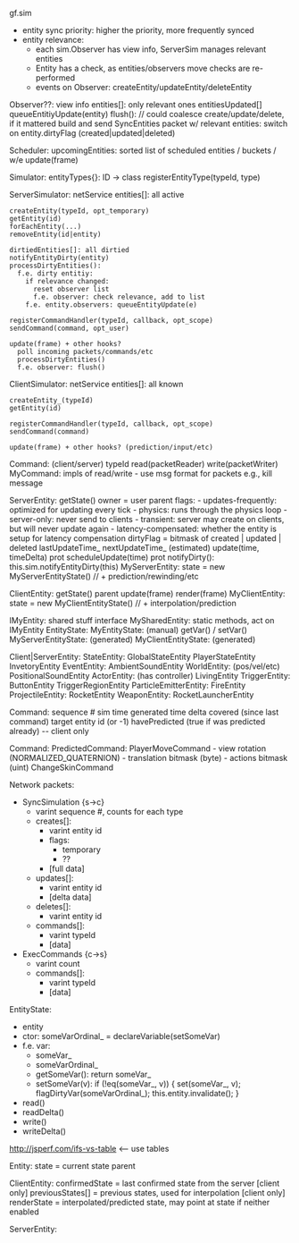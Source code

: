 gf.sim


* entity sync priority: higher the priority, more frequently synced
* entity relevance:
  - each sim.Observer has view info, ServerSim manages relevant entities
  - Entity has a check, as entities/observers move checks are re-performed
  - events on Observer: createEntity/updateEntity/deleteEntity

Observer??:
  view info
  entities[]: only relevant ones
  entitiesUpdated[]
  queueEntitiyUpdate(entity)
  flush():
    // could coalesce create/update/delete, if it mattered
    build and send SyncEntities packet w/ relevant entities:
      switch on entity.dirtyFlag (created|updated|deleted)

Scheduler:
  upcomingEntities: sorted list of scheduled entities / buckets / w/e
  update(frame)

Simulator:
  entityTypes{}: ID -> class
  registerEntityType(typeId, type)

  ServerSimulator:
    netService
    entities[]: all active

    createEntity(typeId, opt_temporary)
    getEntity(id)
    forEachEntity(...)
    removeEntity(id|entity)

    dirtiedEntities[]: all dirtied
    notifyEntityDirty(entity)
    processDirtyEntities():
      f.e. dirty entitiy:
        if relevance changed:
          reset observer list
          f.e. observer: check relevance, add to list
        f.e. entity.observers: queueEntityUpdate(e)

    registerCommandHandler(typeId, callback, opt_scope)
    sendCommand(command, opt_user)

    update(frame) + other hooks?
      poll incoming packets/commands/etc
      processDirtyEntities()
      f.e. observer: flush()

  ClientSimulator:
    netService
    entities[]: all known

    createEntity_(typeId)
    getEntity(id)

    registerCommandHandler(typeId, callback, opt_scope)
    sendCommand(command)

    update(frame) + other hooks? (prediction/input/etc)

Command: (client/server)
  typeId
  read(packetReader)
  write(packetWriter)
  MyCommand:
    impls of read/write - use msg format for packets
    e.g., kill message

ServerEntity:
  getState()
  owner = user
  parent
  flags:
    - updates-frequently: optimized for updating every tick
    - physics: runs through the physics loop
    - server-only: never send to clients
    - transient: server may create on clients, but will never update again
    - latency-compensated: whether the entity is setup for latency compensation
  dirtyFlag = bitmask of created | updated | deleted
  lastUpdateTime_
  nextUpdateTime_ (estimated)
  update(time, timeDelta)
  prot scheduleUpdate(time)
  prot notifyDirty(): this.sim.notifyEntityDirty(this)
  MyServerEntity:
    state = new MyServerEntityState() // + prediction/rewinding/etc

ClientEntity:
  getState()
  parent
  update(frame)
  render(frame)
  MyClientEntity:
    state = new MyClientEntityState() // + interpolation/prediction

IMyEntity:
  shared stuff interface
MySharedEntity:
  static methods, act on IMyEntity
EntityState:
  MyEntityState: (manual)
    getVar() / setVar()
    MyServerEntityState: (generated)
    MyClientEntityState: (generated)

Client|ServerEntity:
  StateEntity:
    GlobalStateEntity
    PlayerStateEntity
    InvetoryEntity
  EventEntity:
    AmbientSoundEntity
  WorldEntity: (pos/vel/etc)
    PositionalSoundEntity
    ActorEntity: (has controller)
      LivingEntity
    TriggerEntity:
      ButtonEntity
      TriggerRegionEntity
    ParticleEmitterEntity:
      FireEntity
    ProjectileEntity:
      RocketEntity
    WeaponEntity:
      RocketLauncherEntity

Command:
  sequence #
  sim time generated
  time delta covered (since last command)
  target entity id (or -1)
  havePredicted (true if was predicted already) -- client only

Command:
  PredictedCommand:
    PlayerMoveCommand
      - view rotation (NORMALIZED_QUATERNION)
      - translation bitmask (byte)
      - actions bitmask (uint)
  ChangeSkinCommand


Network packets:
  - SyncSimulation {s->c}
    - varint sequence #, counts for each type
    - creates[]:
      - varint entity id
      - flags:
        - temporary
        - ??
      - [full data]
    - updates[]:
      - varint entity id
      - [delta data]
    - deletes[]:
      - varint entity id
    - commands[]:
      - varint typeId
      - [data]
  - ExecCommands {c->s}
    - varint count
    - commands[]:
      - varint typeId
      - [data]


EntityState:
  - entity
  - ctor:
    someVarOrdinal_ = declareVariable(setSomeVar)
  - f.e. var:
    - someVar_
    - someVarOrdinal_
    - getSomeVar(): return someVar_
    - setSomeVar(v):
        if (!eq(someVar_, v)) {
          set(someVar_, v);
          flagDirtyVar(someVarOrdinal_);
          this.entity.invalidate();
        }
  - read()
  - readDelta()
  - write()
  - writeDelta()

http://jsperf.com/ifs-vs-table <-- use tables


Entity:
  state = current state
  parent

ClientEntity:
  confirmedState = last confirmed state from the server [client only]
  previousStates[] = previous states, used for interpolation [client only]
  renderState = interpolated/predicted state, may point at state if neither enabled

ServerEntity:
